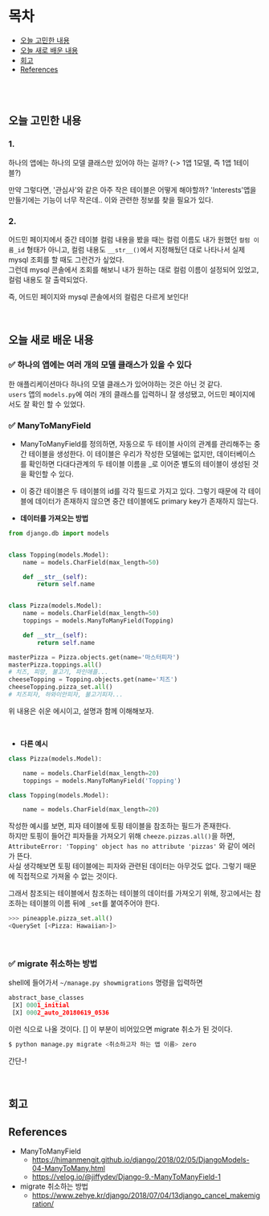 # 목차
* [오늘 고민한 내용](#오늘-고민한-내용)
* [오늘 새로 배운 내용](#오늘-새로-배운-내용)
* [회고](#회고)
* [References](#references)

<br><br>

## 오늘 고민한 내용
### 1.
하나의 앱에는 하나의 모델 클래스만 있어야 하는 걸까? (-> 1앱 1모델, 즉 1앱 1테이블?)

만약 그렇다면, '관심사'와 같은 아주 작은 테이블은 어떻게 해야할까? 'Interests'앱을 만들기에는 기능이 너무 작은데.. 이와 관련한 정보를 찾을 필요가 있다.

### 2. 
어드민 페이지에서 중간 테이블 컬럼 내용을 봤을 때는 컬럼 이름도 내가 원했던 `컬럼 이름_id` 형태가 아니고, 컬럼 내용도 `__str__()`에서 지정해뒀던 대로 나타나서 실제 mysql 조회를 할 때도 그런건가 싶었다.<br>
그런데 mysql 콘솔에서 조회를 해보니 내가 원하는 대로 컬럼 이름이 설정되어 있었고, 컬럼 내용도 잘 출력되었다.

즉, 어드민 페이지와 mysql 콘솔에서의 컬럼은 다르게 보인다!

<br>

## 오늘 새로 배운 내용
### ✅ 하나의 앱에는 여러 개의 모델 클래스가 있을 수 있다
한 애플리케이션마다 하나의 모델 클래스가 있어야하는 것은 아닌 것 같다.<br>
`users` 앱의 `models.py`에 여러 개의 클래스를 입력하니 잘 생성됐고, 어드민 페이지에서도 잘 확인 할 수 있었다.

### ✅ ManyToManyField
* ManyToManyField를 정의하면, 자동으로 두 테이블 사이의 관계를 관리해주는 중간 테이블을 생성한다. 이 테이블은 우리가 작성한 모델에는 없지만, 데이터베이스를 확인하면 다대다관계의 두 테이블 이름을 \_로 이어준 별도의 테이블이 생성된 것을 확인할 수 있다.
* 이 중간 테이블은 두 테이블의 id를 각각 필드로 가지고 있다. 그렇기 때문에 각 테이블에 데이터가 존재하지 않으면 중간 테이블에도 primary key가 존재하지 않는다.

* **데이터를 가져오는 방법**
```python
from django.db import models


class Topping(models.Model):
    name = models.CharField(max_length=50)

    def __str__(self):
        return self.name


class Pizza(models.Model):
    name = models.CharField(max_length=50)
    toppings = models.ManyToManyField(Topping)

    def __str__(self):
        return self.name
```
```python
masterPizza = Pizza.objects.get(name='마스터피자')
masterPizza.toppings.all()
# 치즈, 피망, 불고기, 파인애플...
cheeseTopping = Topping.objects.get(name='치즈')
cheeseTopping.pizza_set.all()
# 치즈피자, 하와이안피자, 불고기피자...
```
위 내용은 쉬운 에시이고, 설명과 함께 이해해보자.

<br>

* **다른 예시**
```python
class Pizza(models.Model):

    name = models.CharField(max_length=20)
    toppings = models.ManyToManyField('Topping')

class Topping(models.Model):

    name = models.CharField(max_length=20)
```
작성한 예시를 보면, 피자 테이블에 토핑 테이블을 참조하는 필드가 존재한다.<br>
하지만 토핑이 들어간 피자들을 가져오기 위해 `cheeze.pizzas.all()`을 하면, `AttributeError: 'Topping' object has no attribute 'pizzas'` 와 같이 에러가 뜬다. <br>
사실 생각해보면 토핑 테이블에는 피자와 관련된 데이터는 아무것도 없다. 그렇기 때문에 직접적으로 가져올 수 없는 것이다.

그래서 참조되는 테이블에서 참조하는 테이블의 데이터를 가져오기 위해, 장고에서는 참조하는 테이블의 이름 뒤에 `_set`를 붙여주어야 한다.
```python
>>> pineapple.pizza_set.all()
<QuerySet [<Pizza: Hawaiian>]>
```

<br>

### ✅ migrate 취소하는 방법
shell에 들어가서 `~/manage.py showmigrations` 명령을 입력하면
```python
abstract_base_classes
 [X] 0001_initial
 [X] 0002_auto_20180619_0536
```
이런 식으로 나올 것이다. [] 이 부분이 비어있으면 migrate 취소가 된 것이다.
```python
$ python manage.py migrate <취소하고자 하는 앱 이름> zero
```
간단-!


<br>

## 회고

## References
* ManyToManyField
  * https://himanmengit.github.io/django/2018/02/05/DjangoModels-04-ManyToMany.html
  * https://velog.io/@jiffydev/Django-9.-ManyToManyField-1
* migrate 취소하는 방법
  * https://www.zehye.kr/django/2018/07/04/13django_cancel_makemigration/
